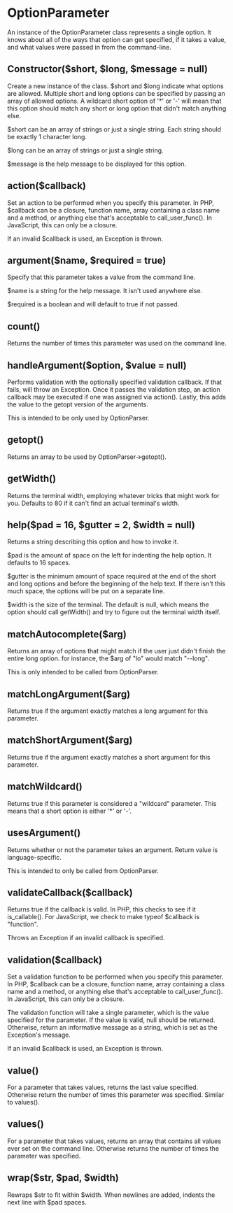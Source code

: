 OptionParameter
===============

An instance of the OptionParameter class represents a single option.  It knows
about all of the ways that option can get specified, if it takes a value, and
what values were passed in from the command-line.

Constructor($short, $long, $message = null)
-------------------------------------------

Create a new instance of the class.  $short and $long indicate what options are
allowed.  Multiple short and long options can be specified by passing an array
of allowed options.  A wildcard short option of '*' or '-' will mean that this
option should match any short or long option that didn't match anything else.

$short can be an array of strings or just a single string.  Each string should
be exactly 1 character long.

$long can be an array of strings or just a single string.

$message is the help message to be displayed for this option.

action($callback)
-----------------

Set an action to be performed when you specify this parameter.  In PHP,
$callback can be a closure, function name, array containing a class name and a
method, or anything else that's acceptable to call_user_func().  In JavaScript,
this can only be a closure.

If an invalid $callback is used, an Exception is thrown.

argument($name, $required = true)
---------------------------------

Specify that this parameter takes a value from the command line.

$name is a string for the help message.  It isn't used anywhere else.

$required is a boolean and will default to true if not passed.


count()
-------

Returns the number of times this parameter was used on the command line.


handleArgument($option, $value = null)
--------------------------------------
Performs validation with the optionally specified validation callback.  If that
fails, will throw an Exception.  Once it passes the validation step, an action
callback may be executed if one was assigned via action().  Lastly, this adds
the value to the getopt version of the arguments.

This is intended to be only used by OptionParser.

getopt()
--------

Returns an array to be used by OptionParser->getopt().

getWidth()
----------

Returns the terminal width, employing whatever tricks that might work for you.
Defaults to 80 if it can't find an actual terminal's width.

help($pad = 16, $gutter = 2, $width = null)
-------------------------------------------

Returns a string describing this option and how to invoke it.

$pad is the amount of space on the left for indenting the help option.  It
defaults to 16 spaces.

$gutter is the minimum amount of space required at the end of the short and
long options and before the beginning of the help text.  If there isn't this
much space, the options will be put on a separate line.

$width is the size of the terminal.  The default is null, which means the
option should call getWidth() and try to figure out the terminal width itself.

matchAutocomplete($arg)
-----------------------

Returns an array of options that might match if the user just didn't finish the
entire long option.  for instance, the $arg of "lo" would match "--long".

This is only intended to be called from OptionParser.

matchLongArgument($arg)
-----------------------

Returns true if the argument exactly matches a long argument for this
parameter.

matchShortArgument($arg)
------------------------

Returns true if the argument exactly matches a short argument for this
parameter.


matchWildcard()
---------------

Returns true if this parameter is considered a "wildcard" parameter.  This
means that a short option is either '*' or '-'.

usesArgument()
--------------

Returns whether or not the parameter takes an argument.  Return value is
language-specific.

This is intended to only be called from OptionParser.

validateCallback($callback)
---------------------------

Returns true if the callback is valid.  In PHP, this checks to see if it
is_callable().  For JavaScript, we check to make typeof $callback is
"function".

Throws an Exception if an invalid callback is specified.

validation($callback)
---------------------

Set a validation function to be performed when you specify this parameter.  In
PHP, $callback can be a closure, function name, array containing a class name
and a method, or anything else that's acceptable to call_user_func().  In
JavaScript, this can only be a closure.

The validation function will take a single parameter, which is the value
specified for the parameter.  If the value is valid, null should be returned.
Otherwise, return an informative message as a string, which is set as the
Exception's message.

If an invalid $callback is used, an Exception is thrown.

value()
-------

For a parameter that takes values, returns the last value specified.  Otherwise
return the number of times this parameter was specified.  Similar to values().

values()
--------

For a parameter that takes values, returns an array that contains all values
ever set on the command line.  Otherwise returns the number of times the
parameter was specified.

wrap($str, $pad, $width)
------------------------

Rewraps $str to fit within $width.  When newlines are added, indents the next
line with $pad spaces.
